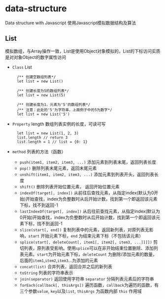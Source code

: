 # data-structure
Data structure with Javascript
使用Javascript模拟数据结构及算法

## List
模拟数组，与Array操作一致，List是使用Object对象模拟的，List的下标访问实质是对对象Object的数字属性访问

* `Class` List

        /** 创建空数组列表*/
        let list = new List()

        /** 创建长度为5的数组列表*/
        let list = new List(5)

        /** 创建长度为1，元素为'5'的数组列表*/
        /** 注意：此处的'5'为字符串，上面例子中的5为数字*/
        let list = new List('5')
* `Property` length 数组列表实例的长度，可读可写

        let list = new List(1, 2, 3)
        list.length // return 3
        list.length = 1 // list = {0: 1}

* `method` 列表的方法（函数）

    * `push(item1, item2, item3, ...)` 添加元素到列表末尾，返回列表长度
    * `pop()` 删除列表末尾元素，返回末尾元素
    * `unshift(item1, item2, item3, ...)` 添加元素到列表开头，返回列表长度
    * `shift()` 删除列表开始位置元素， 返回开始位置元素
    * `indexOf(target[, index])` 从前往后查找元素，从指定index(默认为0开始)开始查找，index为负整数时从后开始计数，找到第一个即返回该元素下标，找不到返回-1
    * `lastIndexOf(target[, index])` 从后往前查找元素，从指定index(默认为0开始)开始查找，index为负整数时从后开始计数，找到第一个即返回该元素下标，找不到返回-1
    * `slice(start[, end])` 复制列表中的元素，返回新列表，对原列表无影响，`start` 开始元素下标，`end` 为结束元素下标（不包括该元素）
    * `splice(start[, deleteCount[, item1[, item2[, item3, ...]]]])` 剪切列表，原列表受影响。使用`splice`可以在非开始结束位置删除、添加列表元素。`start`为开始元素下标，`deleteCount` 为删除/添加元素的数量，后面的`item1`,`item2`,`item3`...为添加的元素
    * `concat(list)` 合并列表，返回合并之后的新列表 
    * `toString` 列表的字符串表示
    * `join(separator)` 返回使用字符串 `separator` 分隔列表元素后的字符串
    * `forEach(callback[, thisArgs])` 遍历函数，`callback`为遍历的函数，有三个参数`value`, `key`以及`list`, `thisArgs` 为函数内部 `this` 作用域